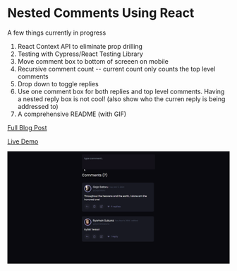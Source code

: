# Nested Comments Using React

A few things currently in progress

1. React Context API to eliminate prop drilling
2. Testing with Cypress/React Testing Library
3. Move comment box to bottom of screeen on mobile
4. Recursive comment count -- current count only counts the top level comments
5. Drop down to toggle replies
6. Use one comment box for both replies and top level comments. Having a nested reply box is not cool! (also show who the curren reply is being addressed to)
7. A comprehensive README (with GIF)

[Full Blog Post](https://dev.faddalibrahim.com/blog/using-recursion-to-create-nested-comments-system-ft-reactjs)

[Live Demo](https://nested-comments-react.netlify.app)

![Demo](demo.gif)
